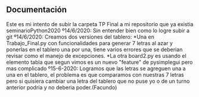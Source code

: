 Documentación
-------------------------------
Este es mi intento de subir la carpeta TP Final a mi repositorio que ya existia seminarioPython2020
º14/6/2020: Sin entender bien como lo logre subir a git
º14/6/2020: Creamos dos versiones del tablero:
    *Una en Trabajo_Final.py con funcionalidades para generar 7 letras al azar y ponerlas en el tablero una por una, tiene          varios errores que se deberian revisar como el manejo de excepciones.
    *La otra board2.py es usando el elemento tabla que segun vimos es un nuevo "feature" de pysimplegui pero mas complicado
º15-6-2020: Logramos que las letras se agreguen una a una en el tablero, el problema es que comparamos con nuestras 7 letras pero si quisiera cambiar una letra del tablero que no puse yo o de un turno anterior podría y no deberia poder.(Facundo)
